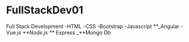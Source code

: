 # FullStackDev01

Full Stack Development
-HTML
-CSS
-Bootstrap
-Javascript
**_Angular
-Vue.js
_**Node.js
**_ Express
_**Mongo Db
